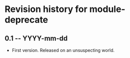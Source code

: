 # Revision history for module-deprecate

## 0.1 -- YYYY-mm-dd

* First version. Released on an unsuspecting world.

